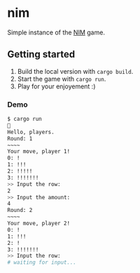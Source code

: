 # nim

Simple instance of the [NIM](https://en.wikipedia.org/wiki/Nim) game.

## Getting started

1. Build the local version with `cargo build`.
2. Start the game with `cargo run`.
3. Play for your enjoyement :)

### Demo

```bash
$ cargo run
🦀
Hello, players.
Round: 1
~~~~
Your move, player 1!
0: !
1: !!!
2: !!!!!
3: !!!!!!!
>> Input the row: 
2
>> Input the amount: 
4
Round: 2
~~~~
Your move, player 2!
0: !
1: !!!
2: !
3: !!!!!!!
>> Input the row:
# waiting for input...
```
